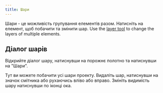 ```yaml
---
title: Шари
---
```


Шари - це можливість групування елементів разом. Натисніть на елемент, щоб побачити та змінити шар. Use the [layer tool](../tools/layer) to change the layers of multiple elements.

## Діалог шарів

Відкрийте діалог шару, натиснувши на порожнє полотно та натиснувши на "Шари".

Тут ви можете побачити усі шари проекту.
Видаліть шар, натиснувши на значок смітника або рухаючись вліво або вправо.
Змініть видимість шару натиснувши по іконці ока.
